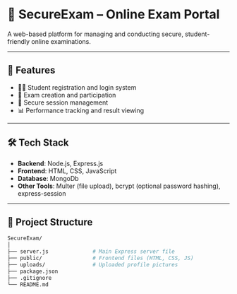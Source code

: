 # 📘 SecureExam – Online Exam Portal

A web-based platform for managing and conducting secure, student-friendly online examinations.

---

## 🚀 Features

- 🧑‍💻 Student registration and login system
- 📝 Exam creation and participation
- 🔐 Secure session management
- 📊 Performance tracking and result viewing


---

## 🛠️ Tech Stack

- **Backend**: Node.js, Express.js  
- **Frontend**: HTML, CSS, JavaScript  
- **Database**: MongoDb
- **Other Tools**: Multer (file upload), bcrypt (optional password hashing), express-session

---

## 📂 Project Structure

```bash
SecureExam/
│
├── server.js              # Main Express server file
├── public/                # Frontend files (HTML, CSS, JS)
├── uploads/               # Uploaded profile pictures
├── package.json
├── .gitignore
└── README.md
